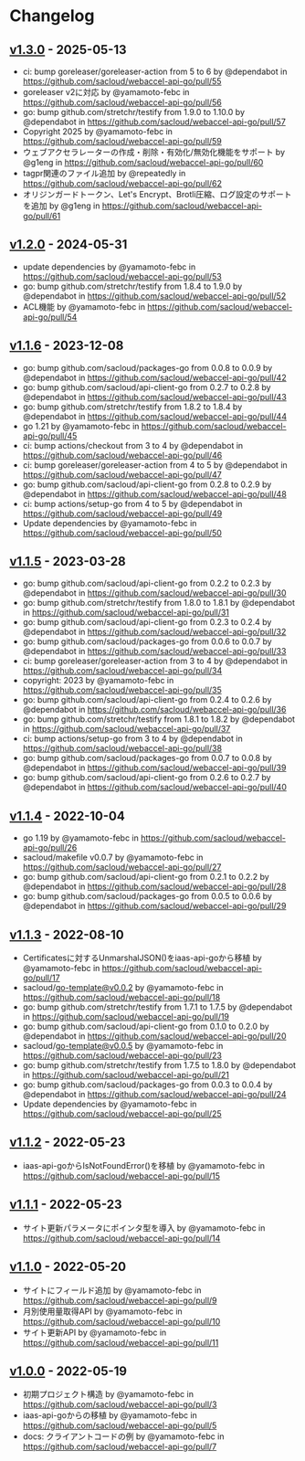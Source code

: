# Changelog

## [v1.3.0](https://github.com/sacloud/webaccel-api-go/compare/v1.2.0...v1.3.0) - 2025-05-13
- ci: bump goreleaser/goreleaser-action from 5 to 6 by @dependabot in https://github.com/sacloud/webaccel-api-go/pull/55
- goreleaser v2に対応 by @yamamoto-febc in https://github.com/sacloud/webaccel-api-go/pull/56
- go: bump github.com/stretchr/testify from 1.9.0 to 1.10.0 by @dependabot in https://github.com/sacloud/webaccel-api-go/pull/57
- Copyright 2025 by @yamamoto-febc in https://github.com/sacloud/webaccel-api-go/pull/59
- ウェブアクセラレーターの作成・削除・有効化/無効化機能をサポート by @g1eng in https://github.com/sacloud/webaccel-api-go/pull/60
- tagpr関連のファイル追加 by @repeatedly in https://github.com/sacloud/webaccel-api-go/pull/62
- オリジンガードトークン、Let's Encrypt、Brotli圧縮、ログ設定のサポートを追加 by @g1eng in https://github.com/sacloud/webaccel-api-go/pull/61

## [v1.2.0](https://github.com/sacloud/webaccel-api-go/compare/v1.1.6...v1.2.0) - 2024-05-31
- update dependencies by @yamamoto-febc in https://github.com/sacloud/webaccel-api-go/pull/53
- go: bump github.com/stretchr/testify from 1.8.4 to 1.9.0 by @dependabot in https://github.com/sacloud/webaccel-api-go/pull/52
- ACL機能 by @yamamoto-febc in https://github.com/sacloud/webaccel-api-go/pull/54

## [v1.1.6](https://github.com/sacloud/webaccel-api-go/compare/v1.1.5...v1.1.6) - 2023-12-08
- go: bump github.com/sacloud/packages-go from 0.0.8 to 0.0.9 by @dependabot in https://github.com/sacloud/webaccel-api-go/pull/42
- go: bump github.com/sacloud/api-client-go from 0.2.7 to 0.2.8 by @dependabot in https://github.com/sacloud/webaccel-api-go/pull/43
- go: bump github.com/stretchr/testify from 1.8.2 to 1.8.4 by @dependabot in https://github.com/sacloud/webaccel-api-go/pull/44
- go 1.21 by @yamamoto-febc in https://github.com/sacloud/webaccel-api-go/pull/45
- ci: bump actions/checkout from 3 to 4 by @dependabot in https://github.com/sacloud/webaccel-api-go/pull/46
- ci: bump goreleaser/goreleaser-action from 4 to 5 by @dependabot in https://github.com/sacloud/webaccel-api-go/pull/47
- go: bump github.com/sacloud/api-client-go from 0.2.8 to 0.2.9 by @dependabot in https://github.com/sacloud/webaccel-api-go/pull/48
- ci: bump actions/setup-go from 4 to 5 by @dependabot in https://github.com/sacloud/webaccel-api-go/pull/49
- Update dependencies by @yamamoto-febc in https://github.com/sacloud/webaccel-api-go/pull/50

## [v1.1.5](https://github.com/sacloud/webaccel-api-go/compare/v1.1.4...v1.1.5) - 2023-03-28
- go: bump github.com/sacloud/api-client-go from 0.2.2 to 0.2.3 by @dependabot in https://github.com/sacloud/webaccel-api-go/pull/30
- go: bump github.com/stretchr/testify from 1.8.0 to 1.8.1 by @dependabot in https://github.com/sacloud/webaccel-api-go/pull/31
- go: bump github.com/sacloud/api-client-go from 0.2.3 to 0.2.4 by @dependabot in https://github.com/sacloud/webaccel-api-go/pull/32
- go: bump github.com/sacloud/packages-go from 0.0.6 to 0.0.7 by @dependabot in https://github.com/sacloud/webaccel-api-go/pull/33
- ci: bump goreleaser/goreleaser-action from 3 to 4 by @dependabot in https://github.com/sacloud/webaccel-api-go/pull/34
- copyright: 2023 by @yamamoto-febc in https://github.com/sacloud/webaccel-api-go/pull/35
- go: bump github.com/sacloud/api-client-go from 0.2.4 to 0.2.6 by @dependabot in https://github.com/sacloud/webaccel-api-go/pull/36
- go: bump github.com/stretchr/testify from 1.8.1 to 1.8.2 by @dependabot in https://github.com/sacloud/webaccel-api-go/pull/37
- ci: bump actions/setup-go from 3 to 4 by @dependabot in https://github.com/sacloud/webaccel-api-go/pull/38
- go: bump github.com/sacloud/packages-go from 0.0.7 to 0.0.8 by @dependabot in https://github.com/sacloud/webaccel-api-go/pull/39
- go: bump github.com/sacloud/api-client-go from 0.2.6 to 0.2.7 by @dependabot in https://github.com/sacloud/webaccel-api-go/pull/40

## [v1.1.4](https://github.com/sacloud/webaccel-api-go/compare/v1.1.3...v1.1.4) - 2022-10-04
- go 1.19 by @yamamoto-febc in https://github.com/sacloud/webaccel-api-go/pull/26
- sacloud/makefile v0.0.7 by @yamamoto-febc in https://github.com/sacloud/webaccel-api-go/pull/27
- go: bump github.com/sacloud/api-client-go from 0.2.1 to 0.2.2 by @dependabot in https://github.com/sacloud/webaccel-api-go/pull/28
- go: bump github.com/sacloud/packages-go from 0.0.5 to 0.0.6 by @dependabot in https://github.com/sacloud/webaccel-api-go/pull/29

## [v1.1.3](https://github.com/sacloud/webaccel-api-go/compare/v1.1.2...v1.1.3) - 2022-08-10
- Certificatesに対するUnmarshalJSON()をiaas-api-goから移植 by @yamamoto-febc in https://github.com/sacloud/webaccel-api-go/pull/17
- sacloud/go-template@v0.0.2 by @yamamoto-febc in https://github.com/sacloud/webaccel-api-go/pull/18
- go: bump github.com/stretchr/testify from 1.7.1 to 1.7.5 by @dependabot in https://github.com/sacloud/webaccel-api-go/pull/19
- go: bump github.com/sacloud/api-client-go from 0.1.0 to 0.2.0 by @dependabot in https://github.com/sacloud/webaccel-api-go/pull/20
- sacloud/go-template@v0.0.5 by @yamamoto-febc in https://github.com/sacloud/webaccel-api-go/pull/23
- go: bump github.com/stretchr/testify from 1.7.5 to 1.8.0 by @dependabot in https://github.com/sacloud/webaccel-api-go/pull/21
- go: bump github.com/sacloud/packages-go from 0.0.3 to 0.0.4 by @dependabot in https://github.com/sacloud/webaccel-api-go/pull/24
- Update dependencies by @yamamoto-febc in https://github.com/sacloud/webaccel-api-go/pull/25

## [v1.1.2](https://github.com/sacloud/webaccel-api-go/compare/v1.1.1...v1.1.2) - 2022-05-23
- iaas-api-goからIsNotFoundError()を移植 by @yamamoto-febc in https://github.com/sacloud/webaccel-api-go/pull/15

## [v1.1.1](https://github.com/sacloud/webaccel-api-go/compare/v1.1.0...v1.1.1) - 2022-05-23
- サイト更新パラメータにポインタ型を導入 by @yamamoto-febc in https://github.com/sacloud/webaccel-api-go/pull/14

## [v1.1.0](https://github.com/sacloud/webaccel-api-go/compare/v1.0.0...v1.1.0) - 2022-05-20
- サイトにフィールド追加 by @yamamoto-febc in https://github.com/sacloud/webaccel-api-go/pull/9
- 月別使用量取得API by @yamamoto-febc in https://github.com/sacloud/webaccel-api-go/pull/10
- サイト更新API by @yamamoto-febc in https://github.com/sacloud/webaccel-api-go/pull/11

## [v1.0.0](https://github.com/sacloud/webaccel-api-go/commits/v1.0.0) - 2022-05-19
- 初期プロジェクト構造 by @yamamoto-febc in https://github.com/sacloud/webaccel-api-go/pull/3
- iaas-api-goからの移植 by @yamamoto-febc in https://github.com/sacloud/webaccel-api-go/pull/5
- docs: クライアントコードの例 by @yamamoto-febc in https://github.com/sacloud/webaccel-api-go/pull/7
